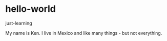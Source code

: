 # hello-world
just-learning

My name is Ken. I live in Mexico and like many things - but not everything.
